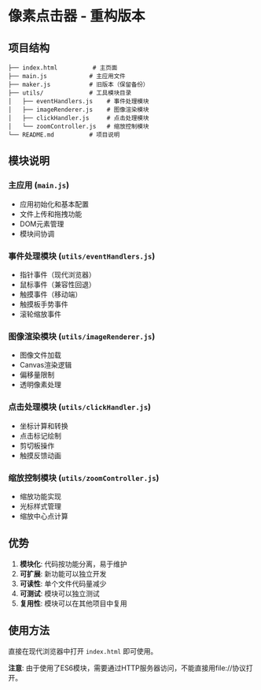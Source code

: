 # 像素点击器 - 重构版本

## 项目结构

```
├── index.html          # 主页面
├── main.js            # 主应用文件
├── maker.js           # 旧版本（保留备份）
├── utils/             # 工具模块目录
│   ├── eventHandlers.js    # 事件处理模块
│   ├── imageRenderer.js    # 图像渲染模块
│   ├── clickHandler.js     # 点击处理模块
│   └── zoomController.js   # 缩放控制模块
└── README.md          # 项目说明
```

## 模块说明

### 主应用 (`main.js`)
- 应用初始化和基本配置
- 文件上传和拖拽功能
- DOM元素管理
- 模块间协调

### 事件处理模块 (`utils/eventHandlers.js`)
- 指针事件（现代浏览器）
- 鼠标事件（兼容性回退）
- 触摸事件（移动端）
- 触摸板手势事件
- 滚轮缩放事件

### 图像渲染模块 (`utils/imageRenderer.js`)
- 图像文件加载
- Canvas渲染逻辑
- 偏移量限制
- 透明像素处理

### 点击处理模块 (`utils/clickHandler.js`)
- 坐标计算和转换
- 点击标记绘制
- 剪切板操作
- 触摸反馈动画

### 缩放控制模块 (`utils/zoomController.js`)
- 缩放功能实现
- 光标样式管理
- 缩放中心点计算

## 优势

1. **模块化**: 代码按功能分离，易于维护
2. **可扩展**: 新功能可以独立开发
3. **可读性**: 单个文件代码量减少
4. **可测试**: 模块可以独立测试
5. **复用性**: 模块可以在其他项目中复用

## 使用方法

直接在现代浏览器中打开 `index.html` 即可使用。

**注意**: 由于使用了ES6模块，需要通过HTTP服务器访问，不能直接用file://协议打开。
